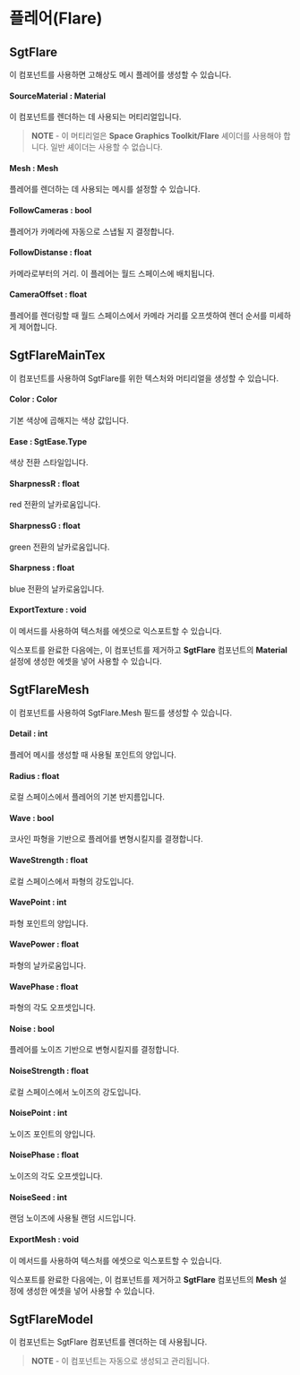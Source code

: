 # 플레어(Flare)

## SgtFlare

이 컴포넌트를 사용하면 고해상도 메시 플레어를 생성할 수 있습니다.

#### SourceMaterial : Material

이 컴포넌트를 렌더하는 데 사용되는 머티리얼입니다.

> **NOTE** - 이 머티리얼은 **Space Graphics Toolkit/Flare** 셰이더를 사용해야 합니다. 일반 셰이더는 사용할 수 없습니다.

#### Mesh : Mesh

플레어를 렌더하는 데 사용되는 메시를 설정할 수 있습니다.

#### FollowCameras : bool

플레어가 카메라에 자동으로 스냅될 지 결정합니다.

#### FollowDistanse : float

카메라로부터의 거리. 이 플레어는 월드 스페이스에 배치됩니다.

#### CameraOffset : float

플레어를 렌더링할 때 월드 스페이스에서 카메라 거리를 오프셋하여 렌더 순서를 미세하게 제어합니다.

## SgtFlareMainTex

이 컴포넌트를 사용하여 SgtFlare를 위한 텍스처와 머티리얼을 생성할 수 있습니다.

#### Color : Color

기본 색상에 곱해지는 색상 값입니다.

#### Ease : SgtEase.Type

색상 전환 스타일입니다.

#### SharpnessR : float

red 전환의 날카로움입니다.

#### SharpnessG : float

green 전환의 날카로움입니다.

#### Sharpness : float

blue 전환의 날카로움입니다.

#### ExportTexture : void

이 메서드를 사용하여 텍스처를 에셋으로 익스포트할 수 있습니다.

익스포트를 완료한 다음에는, 이 컴포넌트를 제거하고 **SgtFlare** 컴포넌트의 **Material** 설정에 생성한 에셋을 넣어 사용할 수 있습니다.

## SgtFlareMesh

이 컴포넌트를 사용하여 SgtFlare.Mesh 필드를 생성할 수 있습니다.

#### Detail : int

플레어 메시를 생성할 때 사용될 포인트의 양입니다.

#### Radius : float

로컬 스페이스에서 플레어의 기본 반지름입니다.

#### Wave : bool

코사인 파형을 기반으로 플레어를 변형시킬지를 결졍합니다.

#### WaveStrength : float

로컬 스페이스에서 파형의 강도입니다.

#### WavePoint : int

파형 포인트의 양입니다.

#### WavePower : float

파형의 날카로움입니다.

#### WavePhase : float

파형의 각도 오프셋입니다.

#### Noise : bool

플레어를 노이즈 기반으로 변형시킬지를 결정합니다.

#### NoiseStrength : float

로컬 스페이스에서 노이즈의 강도입니다.

#### NoisePoint : int

노이즈 포인트의 양입니다.

#### NoisePhase : float

노이즈의 각도 오프셋입니다.

#### NoiseSeed : int

랜덤 노이즈에 사용될 랜덤 시드입니다.

#### ExportMesh : void

이 메서드를 사용하여 텍스처를 에셋으로 익스포트할 수 있습니다.

익스포트를 완료한 다음에는, 이 컴포넌트를 제거하고 **SgtFlare** 컴포넌트의 **Mesh** 설정에 생성한 에셋을 넣어 사용할 수 있습니다.

## SgtFlareModel

이 컴포넌트는 SgtFlare 컴포넌트를 렌더하는 데 사용됩니다.

> **NOTE** - 이 컴포넌트는 자동으로 생성되고 관리됩니다.